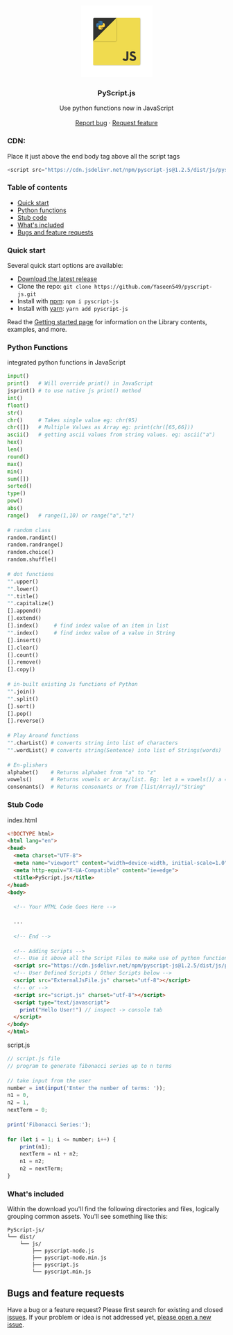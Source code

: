 <p align="center">
  <a href="https://pyscript-js.netlify.com/">
    <img src="https://github.com/Yaseen549/pyscript-js/blob/main/imgs/logo.png" alt="PyScript.js logo" width="165" height="165">
  </a>
</p>

<h3 align="center">PyScript.js</h3>

<p align="center">
Use python functions now in JavaScript
  <br>
  <br>
  <a href="https://github.com/Yaseen549/pyscript-js/issues/new?assignees=-&labels=bug&template=bug_report.yml">Report bug</a>
  ·
  <a href="https://github.com/Yaseen549/PyScript-js/issues/new?assignees=&labels=feature&template=feature_request.yml">Request feature</a>
</p>

### CDN:
<p>Place it just above the end body tag above all the script tags</p>

```js
<script src="https://cdn.jsdelivr.net/npm/pyscript-js@1.2.5/dist/js/pyscript.min.js" charset="utf-8"></script>
```

### Table of contents
- [Quick start](#quick-start)
- [Python functions](#python-functions)
- [Stub code](#stub-code)
- [What's included](#whats-included)
- [Bugs and feature requests](#bugs-and-feature-requests)

### Quick start
Several quick start options are available:

- [Download the latest release](https://github.com/Yaseen549/pyscript-js/archive/refs/tags/v1.2.5.zip)
- Clone the repo: `git clone https://github.com/Yaseen549/pyscript-js.git`
- Install with [npm](https://www.npmjs.com/): `npm i pyscript-js`
- Install with [yarn](https://www.yarnpkg.com): `yarn add pyscript-js`

Read the [Getting started page](https://pyscript-js.netlify.app/) for information on the Library contents, examples, and more.

### Python Functions
integrated python functions in JavaScript
```python
input()
print()   # Will override print() in JavaScript
jsprint() # to use native js print() method
int()
float()
str()
chr()     # Takes single value eg: chr(95)
chr([])   # Multiple Values as Array eg: print(chr([65,66]))
ascii()   # getting ascii values from string values. eg: ascii("a")
hex()
len()
round()
max()
min()
sum([])
sorted()
type()
pow()
abs()
range()   # range(1,10) or range("a","z")

# random class
random.randint()
random.randrange()
random.choice()
random.shuffle()

# dot functions
"".upper()
"".lower()
"".title()
"".capitalize()
[].append()
[].extend()
[].index()     # find index value of an item in list
"".index()     # find index value of a value in String
[].insert()
[].clear()
[].count()
[].remove()
[].copy()

# in-built existing Js functions of Python
"".join()
"".split()
[].sort()
[].pop()
[].reverse()

# Play Around functions
"".charList() # converts string into list of characters
"".wordList() # converts string(Sentence) into list of Strings(words)

# En-glishers
alphabet()    # Returns alphabet from "a" to "z"
vowels()      # Returns vowels or Array/list. Eg: let a = vowels()/ a = vowels("Hello")
consonants()  # Returns consonants or from [list/Array]/"String"

```

### Stub Code
index.html
```html
<!DOCTYPE html>
<html lang="en">
<head>
  <meta charset="UTF-8">
  <meta name="viewport" content="width=device-width, initial-scale=1.0">
  <meta http-equiv="X-UA-Compatible" content="ie=edge">
  <title>PyScript.js</title>
</head>
<body>

  <!-- Your HTML Code Goes Here -->

  ...

  <!-- End -->

  <!-- Adding Scripts -->
  <!-- Use it above all the Script Files to make use of python functions -->
  <script src="https://cdn.jsdelivr.net/npm/pyscript-js@1.2.5/dist/js/pyscript.min.js" charset="utf-8"></script>
  <!-- User Defined Scripts / Other Scripts below -->
  <script src="ExternalJsFile.js" charset="utf-8"></script>
  <!-- or -->
  <script src="script.js" charset="utf-8"></script>
  <script type="text/javascript">
    print("Hello User!") // inspect -> console tab
  </script>
</body>
</html>

```
script.js

```js
// script.js file
// program to generate fibonacci series up to n terms

// take input from the user
number = int(input('Enter the number of terms: '));
n1 = 0,
n2 = 1,
nextTerm = 0;

print('Fibonacci Series:');

for (let i = 1; i <= number; i++) {
    print(n1);
    nextTerm = n1 + n2;
    n1 = n2;
    n2 = nextTerm;
}
```

### What's included
Within the download you'll find the following directories and files, logically grouping common assets. You'll see something like this:

```
PyScript-js/
└── dist/
    └── js/
        ├── pyscript-node.js
        ├── pyscript-node.min.js
        ├── pyscript.js
        └── pyscript.min.js
```

## Bugs and feature requests

<!-- Have a bug or a feature request? Please first read the [issue guidelines](https://github.com/Yaseen549/pyscript-js/blob/main/.github/CONTRIBUTING.md) (in progress) and search for existing and closed issues. If your problem or idea is not addressed yet, [please open a new issue](https://github.com/Yaseen549/pyscript-js/issues/new). -->
Have a bug or a feature request? Please first search for existing and closed [issues](https://github.com/Yaseen549/pyscript-js/issues). If your problem or idea is not addressed yet, [please open a new issue](https://github.com/Yaseen549/pyscript-js/issues/new).